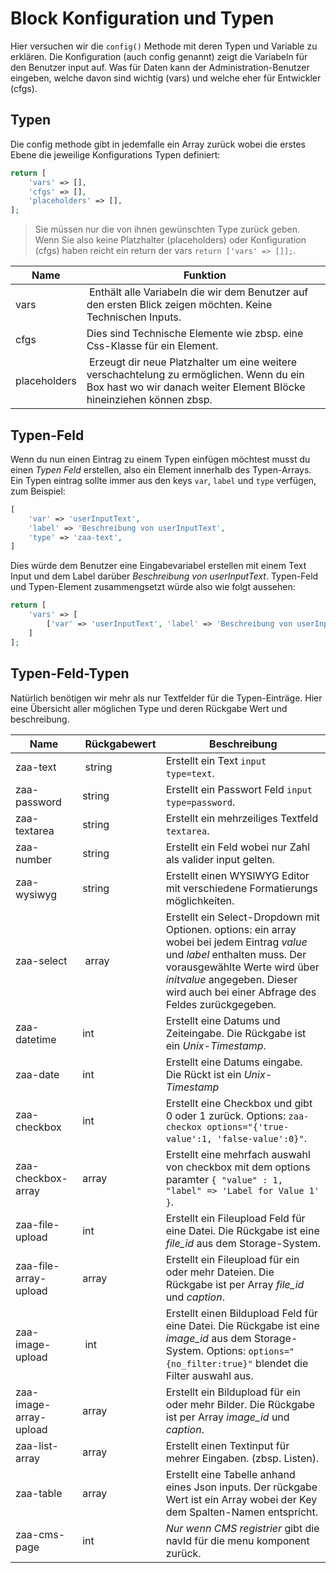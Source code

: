 Block Konfiguration und Typen
=============================
Hier versuchen wir die `config()` Methode mit deren Typen und Variable zu erklären. Die Konfiguration (auch config genannt) zeigt die Variabeln für den Benutzer input auf. Was für Daten kann der Administration-Benutzer eingeben, welche davon sind wichtig (vars) und welche eher für Entwickler (cfgs).

Typen
-----
Die config methode gibt in jedemfalle ein Array zurück wobei die erstes Ebene die jeweilige Konfigurations Typen definiert:

```php
return [
    'vars' => [],
    'cfgs' => [],
    'placeholders' => [],
];
```

> Sie müssen nur die von ihnen gewünschten Type zurück geben. Wenn Sie also keine Platzhalter (placeholders) oder Konfiguration (cfgs) haben reicht ein return der vars `return ['vars' => []];`.

| Name | Funktion
| ---- | --------
| vars | Enthält alle Variabeln die wir dem Benutzer auf den ersten Blick zeigen möchten. Keine Technischen Inputs.
| cfgs | Dies sind Technische Elemente wie zbsp. eine Css-Klasse für ein Element.
| placeholders | Erzeugt dir neue Platzhalter um eine weitere verschachtelung zu ermöglichen. Wenn du ein Box hast wo wir danach weiter Element Blöcke hineinziehen können zbsp.

Typen-Feld
-------------
Wenn du nun einen Eintrag zu einem Typen einfügen möchtest musst du einen *Typen Feld* erstellen, also ein Element innerhalb des Typen-Arrays. Ein Typen eintrag sollte immer aus den keys `var`, `label` und `type` verfügen, zum Beispiel:

```php
[
    'var' => 'userInputText',
    'label' => 'Beschreibung von userInputText',
    'type' => 'zaa-text',
] 
```

Dies würde dem Benutzer eine Eingabevariabel erstellen mit einem Text Input und dem Label darüber *Beschreibung von userInputText*. Typen-Feld und Typen-Element zusammengsetzt würde also wie folgt aussehen:

```php
return [
    'vars' => [
        ['var' => 'userInputText', 'label' => 'Beschreibung von userInputText', 'type' => 'zaa-text']
    ]
];
```

Typen-Feld-Typen
------------------
Natürlich benötigen wir mehr als nur Textfelder für die Typen-Einträge. Hier eine Übersicht aller möglichen Type und deren Rückgabe Wert und beschreibung.

| Name                      | Rückgabewert  | Beschreibung 
| -----                     | ------------  | ----------------------------------
| zaa-text                  | string        | Erstellt ein Text `input type=text`. 
| zaa-password              | string        | Erstellt ein Passwort Feld `input type=password`. 
| zaa-textarea              | string        | Erstellt ein mehrzeiliges Textfeld `textarea`. 
| zaa-number                | string        | Erstellt ein Feld wobei nur Zahl als valider input gelten.
| zaa-wysiwyg               | string        | Erstellt einen WYSIWYG Editor mit verschiedene Formatierungs möglichkeiten. 
| zaa-select                | array         | Erstellt ein Select-Dropdown mit Optionen. options: ein array wobei bei jedem Eintrag *value* und *label* enthalten muss. Der vorausgewählte Werte wird über *initvalue* angegeben. Dieser wird auch bei einer Abfrage des Feldes zurückgegeben. 
| zaa-datetime              | int           | Erstellt eine Datums und Zeiteingabe. Die Rückgabe ist ein *Unix-Timestamp*.
| zaa-date                  | int           | Erstellt eine Datums eingabe. Die Rückt ist ein *Unix-Timestamp* 
| zaa-checkbox				| int			| Erstellt eine Checkbox und gibt 0 oder 1 zurück. Options: `zaa-checkox options="{'true-value':1, 'false-value':0}"`.
| zaa-checkbox-array        | array         | Erstellt eine mehrfach auswahl von checkbox mit dem options paramter `{ "value" : 1, "label" => 'Label for Value 1' }`.
| zaa-file-upload           | int           | Erstellt ein Fileupload Feld für eine Datei. Die Rückgabe ist eine *file_id* aus dem Storage-System.
| zaa-file-array-upload     | array         | Erstellt ein Fileupload für ein oder mehr Dateien. Die Rückgabe ist per Array *file_id* und *caption*.
| zaa-image-upload          | int           | Erstellt einen Bildupload Feld für eine Datei. Die Rückgabe ist eine *image_id* aus dem Storage-System. Options: `options="{no_filter:true}"` blendet die Filter auswahl aus.
| zaa-image-array-upload    | array         | Erstellt ein Bildupload für ein oder mehr Bilder. Die Rückgabe ist per Array *image_id* und *caption*. 
| zaa-list-array            | array         | Erstellt einen Textinput für mehrer Eingaben. (zbsp. Listen).
| zaa-table					| array			| Erstellt eine Tabelle anhand eines Json inputs. Der rückgabe Wert ist ein Array wobei der Key dem Spalten-Namen entspricht.
| zaa-cms-page              | int           | *Nur wenn CMS registrier* gibt die navId für die menu komponent zurück.

